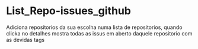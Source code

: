 # List_Repo-issues_github
Adiciona repositorios da sua escolha numa lista de repositorios, quando clicka no detalhes mostra todas as issus em aberto daquele repositorio com as  devidas tags

